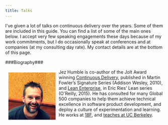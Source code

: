 ```yaml
---
title: Talks
---
```


I've given a lot of talks on continuous delivery over the years. Some of them are included in this guide. You can find a list of some of the main ones below. I accept very few speaking engagements these days because of my work commitments, but I do occasionally speak at conferences and at companies (at my consulting day rate). My contact details are at the bottom of this page.

###Biography###

<img src="/images/jez.jpeg" width="150px" style="padding:10px;float:left;" />
Jez Humble is co-author of the Jolt Award winning <a href="http://www.amazon.com/dp/0321601912?tag=contindelive-20">Continuous Delivery</a>, published in Martin Fowler’s Signature Series (Addison Wesley, 2010), and <a href="http://www.amazon.com/dp/1449368425?tag=contindelive-20">Lean Enterprise</a>, in Eric Ries’ Lean series (O'Reilly, 2015). He has consulted for many Global 500 companies to help them achieve technical excellence in software product development, and deploy a culture of experimentation and learning. He works at <a href="http://18f.gsa.gov">18F</a>, and <a href="http://www.ischool.berkeley.edu/people/faculty/jezhumble">teaches at UC Berkeley</a>.
